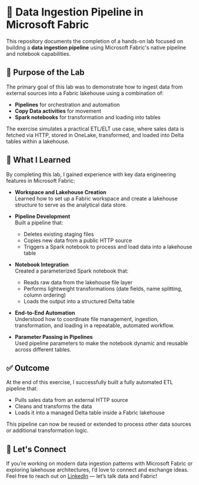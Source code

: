 # 🔄 Data Ingestion Pipeline in Microsoft Fabric

This repository documents the completion of a hands-on lab focused on building a **data ingestion pipeline** using Microsoft Fabric's native pipeline and notebook capabilities.

## 🎯 Purpose of the Lab

The primary goal of this lab was to demonstrate how to ingest data from external sources into a Fabric lakehouse using a combination of:
- **Pipelines** for orchestration and automation
- **Copy Data activities** for movement
- **Spark notebooks** for transformation and loading into tables

The exercise simulates a practical ETL/ELT use case, where sales data is fetched via HTTP, stored in OneLake, transformed, and loaded into Delta tables within a lakehouse.

## 🧠 What I Learned

By completing this lab, I gained experience with key data engineering features in Microsoft Fabric:

- **Workspace and Lakehouse Creation**  
  Learned how to set up a Fabric workspace and create a lakehouse structure to serve as the analytical data store.

- **Pipeline Development**  
  Built a pipeline that:
  - Deletes existing staging files
  - Copies new data from a public HTTP source
  - Triggers a Spark notebook to process and load data into a lakehouse table

- **Notebook Integration**  
  Created a parameterized Spark notebook that:
  - Reads raw data from the lakehouse file layer
  - Performs lightweight transformations (date fields, name splitting, column ordering)
  - Loads the output into a structured Delta table

- **End-to-End Automation**  
  Understood how to coordinate file management, ingestion, transformation, and loading in a repeatable, automated workflow.

- **Parameter Passing in Pipelines**  
  Used pipeline parameters to make the notebook dynamic and reusable across different tables.

## ✅ Outcome

At the end of this exercise, I successfully built a fully automated ETL pipeline that:
- Pulls sales data from an external HTTP source
- Cleans and transforms the data
- Loads it into a managed Delta table inside a Fabric lakehouse

This pipeline can now be reused or extended to process other data sources or additional transformation logic.

## 🤝 Let's Connect

If you’re working on modern data ingestion patterns with Microsoft Fabric or exploring lakehouse architectures, I’d love to connect and exchange ideas.  
Feel free to reach out on [LinkedIn](https://www.linkedin.com/in/eyilan/) — let’s talk data and Fabric!
